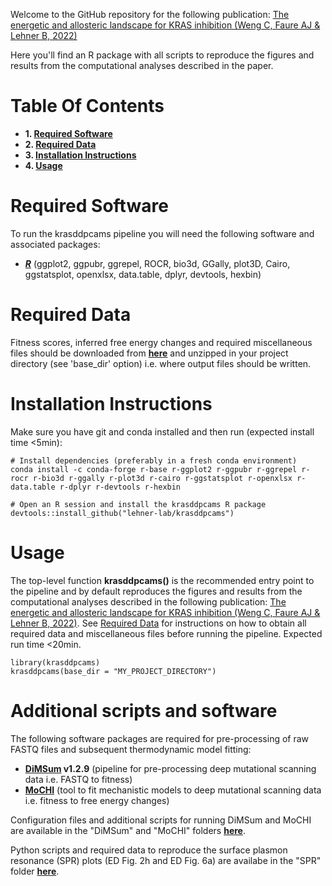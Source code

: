 Welcome to the GitHub repository for the following publication: [The energetic and allosteric landscape for KRAS inhibition (Weng C, Faure AJ & Lehner B, 2022)](https://www.biorxiv.org/content/10.1101/2022.12.06.519122v1)

Here you'll find an R package with all scripts to reproduce the figures and results from the computational analyses described in the paper.

# Table Of Contents

* **1. [Required Software](#required-software)**
* **2. [Required Data](#required-data)**
* **3. [Installation Instructions](#installation-instructions)**
* **4. [Usage](#usage)**

# Required Software

To run the krasddpcams pipeline you will need the following software and associated packages:

* **[_R_](https://www.r-project.org/)** (ggplot2, ggpubr, ggrepel, ROCR, bio3d, GGally, plot3D, Cairo, ggstatsplot, openxlsx, data.table, dplyr, devtools, hexbin)

# Required Data

Fitness scores, inferred free energy changes and required miscellaneous files should be downloaded from **[here](https://crgcnag-my.sharepoint.com/:f:/g/personal/cweng_crg_es/EliX349TTkpIoMomBwphyRMBYI17nEt4XZ45XcTvWtpuyw)** and unzipped in your project directory (see 'base_dir' option) i.e. where output files should be written.

# Installation Instructions

Make sure you have git and conda installed and then run (expected install time <5min):

```
# Install dependencies (preferably in a fresh conda environment)
conda install -c conda-forge r-base r-ggplot2 r-ggpubr r-ggrepel r-rocr r-bio3d r-ggally r-plot3d r-cairo r-ggstatsplot r-openxlsx r-data.table r-dplyr r-devtools r-hexbin

# Open an R session and install the krasddpcams R package
devtools::install_github("lehner-lab/krasddpcams")
```

# Usage

The top-level function **krasddpcams()** is the recommended entry point to the pipeline and by default reproduces the figures and results from the computational analyses described in the following publication: [The energetic and allosteric landscape for KRAS inhibition (Weng C, Faure AJ & Lehner B, 2022)](https://www.biorxiv.org/content/10.1101/2022.12.06.519122v1). See [Required Data](#required-data) for instructions on how to obtain all required data and miscellaneous files before running the pipeline. Expected run time <20min.

```
library(krasddpcams)
krasddpcams(base_dir = "MY_PROJECT_DIRECTORY")
```

# Additional scripts and software

The following software packages are required for pre-processing of raw FASTQ files and subsequent thermodynamic model fitting:

* **[DiMSum](https://github.com/lehner-lab/DiMSum) v1.2.9** (pipeline for pre-processing deep mutational scanning data i.e. FASTQ to fitness)
* **[MoCHI](https://github.com/lehner-lab/MoCHI)** (tool to fit mechanistic models to deep mutational scanning data i.e. fitness to free energy changes)

Configuration files and additional scripts for running DiMSum and MoCHI are available in the "DiMSum" and "MoCHI" folders **[here](https://crgcnag-my.sharepoint.com/:f:/g/personal/cweng_crg_es/EliX349TTkpIoMomBwphyRMBYI17nEt4XZ45XcTvWtpuyw)**.

Python scripts and required data to reproduce the surface plasmon resonance (SPR) plots (ED Fig. 2h and ED Fig. 6a) are availabe in the "SPR" folder **[here](https://crgcnag-my.sharepoint.com/:f:/g/personal/cweng_crg_es/EliX349TTkpIoMomBwphyRMBYI17nEt4XZ45XcTvWtpuyw)**.
